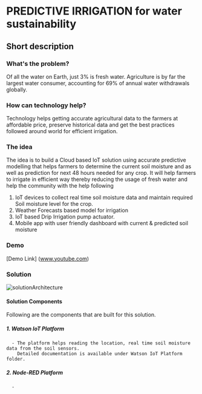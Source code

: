# PREDICTIVE IRRIGATION for water sustainability

## Short description

### What's the problem?
  Of all the water on Earth, just 3% is fresh water. Agriculture is by far the largest water consumer, accounting for 69% of annual water withdrawals globally. ​

### How can technology help?
  Technology helps getting accurate agricultural data to the farmers at affordable price, preserve historical data and get the best practices followed around world for efficient irrigation.
  
### The idea
  The idea is to build a Cloud based IoT  solution using accurate predictive modelling that helps farmers to determine the current soil moisture and as well as prediction for next 48 hours needed for any crop. It will help farmers to irrigate in efficient way thereby  reducing the usage of fresh water and help the community with the help following
  
  1. IoT devices to collect real time soil moisture data and maintain required Soil moisture level for the crop.
  2. Weather Forecasts based model for irrigation
  3. IoT based Drip Irrigation pump actuator.
  4. Mobile app with user friendly dashboard with current & predicted soil moisture


 ### Demo
 [Demo Link] (www.youtube.com)
 
 ### Solution 
 
 ![solutionArchitecture](https://user-images.githubusercontent.com/68838940/89094853-09b69980-d38e-11ea-8384-ef4f6623384b.png)


#### Solution Components
  Following are the components that are built for this solution.
  
  ##### 1. Watson IoT Platform   
      - The platform helps reading the location, real time soil moisture data from the soil sensors.
        Detailed documentation is available under Watson IoT Platform folder.
  
  ##### 2. Node-RED Platform  
      - 
  
        

